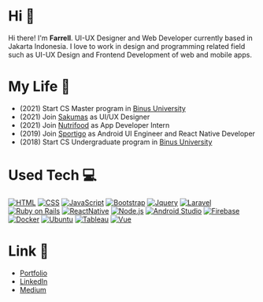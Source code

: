 # Hi 👋
Hi there! I'm **Farrell**.
UI-UX Designer and Web Developer currently based in Jakarta Indonesia.
I love to work in design and programming related field such as UI-UX Design and Frontend Development of web and mobile apps.

# My Life 👀
* (2021) Start CS Master program in [Binus University](https://binus.ac.id/)
* (2021) Join [Sakumas](https://sakumas.com/) as UI/UX Designer
* (2021) Join [Nutrifood](http://www.nutrifood.co.id/) as App Developer Intern
* (2019) Join [Sportigo](https://www.sportigopass.com/) as Android UI Engineer and React Native Developer
* (2018) Start CS Undergraduate program in [Binus University](https://binus.ac.id/)

# Used Tech 💻
[![HTML](https://img.shields.io/badge/HTML-informational?style=flat&logo=Html5&color=282c34)](https://www.w3schools.com/html/)
[![CSS](https://img.shields.io/badge/CSS-informational?style=flat&logo=Css3&color=282c34)](https://www.w3schools.com/css/)
[![JavaScript](https://img.shields.io/badge/JavaScript-informational?style=flat&logo=JavaScript&color=282c34)](https://www.w3schools.com/js/default.asp)
[![Bootstrap](https://img.shields.io/badge/Bootstrap-informational?style=flat&logo=Bootstrap&color=282c34)](https://getbootstrap.com/)
[![Jquery](https://img.shields.io/badge/Jquery-informational?style=flat&logo=Jquery&color=282c34)](https://jquery.com/)
[![Laravel](https://img.shields.io/badge/Laravel-informational?style=flat&logo=Laravel&color=282c34)](https://laravel.com/)
[![Ruby on Rails](https://img.shields.io/badge/Ruby_on_Rails-informational?style=flat&logo=Ruby&color=282c34)](https://rubyonrails.org/)
[![ReactNative](https://img.shields.io/badge/React_Native-informational?style=flat&logo=React&color=282c34)](https://reactnative.dev/)
[![Node.js](https://img.shields.io/badge/Node.js-informational?style=flat&logo=Node.js&color=282c34)](https://nodejs.org/en/)
[![Android Studio](https://img.shields.io/badge/Android_Studio-informational?style=flat&logo=Android&color=282c34)](https://developer.android.com/studio)
[![Firebase](https://img.shields.io/badge/Firebase-informational?style=flat&logo=Firebase&color=282c34)](https://firebase.google.com/)
[![Docker](https://img.shields.io/badge/Docker-informational?style=flat&logo=Docker&color=282c34)](https://www.docker.com/)
[![Ubuntu](https://img.shields.io/badge/Ubuntu-informational?style=flat&logo=Ubuntu&color=282c34)](https://ubuntu.com/)
[![Tableau](https://img.shields.io/badge/Tableau-informational?style=flat&logo=Tableau&color=282c34)](https://www.tableau.com/)
[![Vue](https://img.shields.io/badge/VUE-informational?style=flat&logo=Vue&color=282c34)](https://www.figma.com/)

# Link 🔗
* [Portfolio](https://johfarrell.com/)
* [LinkedIn](https://www.linkedin.com/in/johfarrell/)
* [Medium](https://johfarrell.medium.com/)

<!---
johfarrell/johfarrell is a ✨ special ✨ repository because its `README.md` (this file) appears on your GitHub profile.
You can click the Preview link to take a look at your changes.
--->

